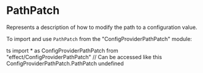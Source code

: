 # PathPatch

Represents a description of how to modify the path to a configuration
value.

To import and use `PathPatch` from the "ConfigProviderPathPatch" module:

ts
import \* as ConfigProviderPathPatch from "effect/ConfigProviderPathPatch"
// Can be accessed like this
ConfigProviderPathPatch.PathPatch
undefined
